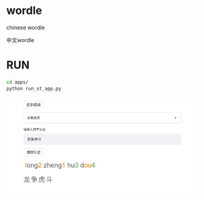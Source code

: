 # wordle
chinese wordle

中文wordle

# RUN
```bash
cd apps/
python run_st_app.py
```

![demo](Figs/screenshot.png)